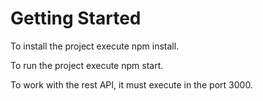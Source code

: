 # Getting Started

To install the project execute npm install.

To run the project execute npm start.

To work with the rest API, it must execute in the port 3000.
